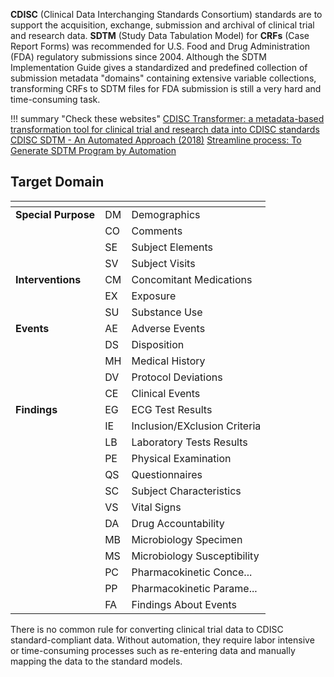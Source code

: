 **CDISC** (Clinical Data Interchanging Standards Consortium) standards are to support the acquisition, exchange, submission and archival of clinical trial and research data. **SDTM** (Study Data Tabulation Model) for **CRFs** (Case Report Forms) was recommended for U.S. Food and Drug Administration (FDA) regulatory submissions since 2004. Although the SDTM Implementation Guide gives a standardized and predefined collection of submission metadata "domains" containing extensive variable collections, transforming CRFs to SDTM files for FDA submission is still a very hard and time-consuming task. 

!!! summary "Check these websites"
    [CDISC Transformer: a metadata-based transformation tool for clinical trial and research data into CDISC standards](http://www.itiis.org/digital-library/manuscript/239)
    [CDISC SDTM - An Automated Approach (2018)](https://www.lexjansen.com/phuse/2018/si/SI11.pdf)
    [Streamline process: To Generate SDTM Program by Automation](https://pdfs.semanticscholar.org/6b5f/8e004c38735c4dd104065b0b5d983394f4d3.pdf)
    
## Target Domain

| <!-- -->            | <!-- -->    | <!-- -->            |
|---------------------|----|------------------------------|
| **Special Purpose** | DM | Demographics                 |
|                     | CO | Comments                     |
|                     | SE | Subject Elements             |
|                     | SV | Subject Visits               |
| **Interventions**   | CM | Concomitant Medications      |
|                     | EX | Exposure                     |
|                     | SU | Substance Use                |
| **Events**          | AE | Adverse Events               |
|                     | DS | Disposition                  |
|                     | MH | Medical History              |
|                     | DV | Protocol Deviations          |
|                     | CE | Clinical Events              |
| **Findings**        | EG | ECG Test Results             |
|                     | IE | Inclusion/EXclusion Criteria |
|                     | LB | Laboratory Tests Results     |
|                     | PE | Physical Examination         |
|                     | QS | Questionnaires               |
|                     | SC | Subject Characteristics      |
|                     | VS | Vital Signs                  |
|                     | DA | Drug Accountability          |
|                     | MB | Microbiology Specimen        |
|                     | MS | Microbiology Susceptibility  |
|                     | PC | Pharmacokinetic Conce...     |
|                     | PP | Pharmacokinetic Parame...    |
|                     | FA | Findings About Events        |

There is no common rule for converting clinical trial data to CDISC standard-compliant data. Without automation, they require labor intensive or time-consuming processes such as
re-entering data and manually mapping the data to the standard models.
